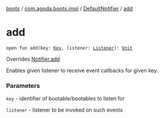 [boots](../../index.md) / [com.agoda.boots.impl](../index.md) / [DefaultNotifier](index.md) / [add](./add.md)

# add

`open fun add(key: `[`Key`](../../com.agoda.boots/-key/index.md)`, listener: `[`Listener`](../../com.agoda.boots/-listener/index.md)`): `[`Unit`](https://kotlinlang.org/api/latest/jvm/stdlib/kotlin/-unit/index.html)

Overrides [Notifier.add](../../com.agoda.boots/-notifier/add.md)

Enables given listener to receive event callbacks for given key.

### Parameters

`key` - identifier of bootable/bootables to listen for

`listener` - listener to be invoked on such events